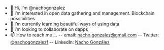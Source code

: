 - 👋 Hi, I’m @nachogonzalez
- 👀 I’m interested in open data gathering and management. Blockchain possibilities.
- 🌱 I’m currently learning beautiful ways of using data
- 💞️ I’m looking to collaborate on dapps
- 📫 How to reach me ...
-- email: [nacho.gonzalez@gmail.com](nacho.gonzalez@gmail.com)
-- Twitter: [@nachogonzalezf](https://twitter.com/nachogonzalezf)
-- LinkedIn: [Nacho González](https://www.linkedin.com/in/nachogonzalezfernandez/)

<!---
nachogonzalez/nachogonzalez is a ✨ special ✨ repository because its `README.md` (this file) appears on your GitHub profile.
You can click the Preview link to take a look at your changes.
--->
